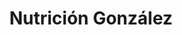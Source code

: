 ---
title: "Nutrición González"
url: /los-angeles/nutricion-gonzalez/
shop: nutrition supplements
---